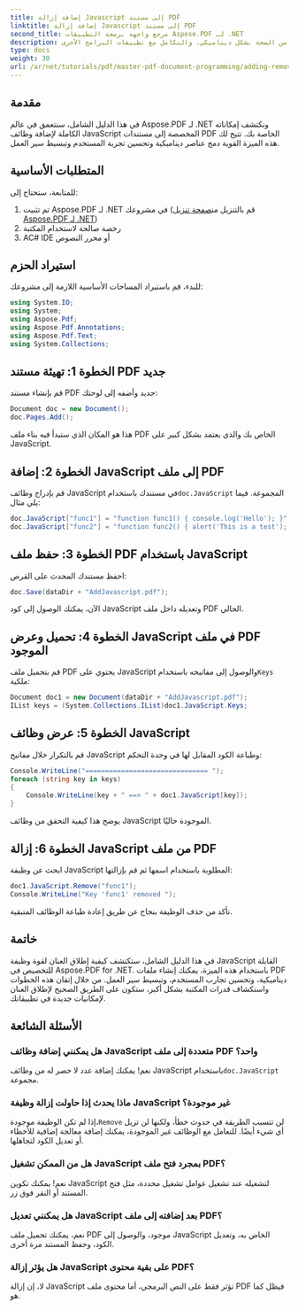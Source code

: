```yaml
---
title: إضافة إزالة Javascript إلى مستند PDF
linktitle: إضافة إزالة Javascript إلى مستند PDF
second_title: مرجع واجهة برمجة التطبيقات Aspose.PDF لـ .NET
description: يوضح لك هذا الدليل الشامل كيفية إضافة سلوكيات مخصصة، وإجراء العمليات الحسابية أو التحقق من الصحة بشكل ديناميكي، والتكامل مع تطبيقات البرامج الأخرى.
type: docs
weight: 30
url: /ar/net/tutorials/pdf/master-pdf-document-programming/adding-remove-java-script-to-doc/
---
```

## مقدمة

في هذا الدليل الشامل، سنتعمق في عالم Aspose.PDF لـ .NET ونكتشف إمكاناته الكاملة لإضافة وظائف JavaScript المخصصة إلى مستندات PDF الخاصة بك. تتيح لك هذه الميزة القوية دمج عناصر ديناميكية وتحسين تجربة المستخدم وتبسيط سير العمل.

## المتطلبات الأساسية

للمتابعة، ستحتاج إلى:

1. تم تثبيت Aspose.PDF لـ .NET في مشروعك (قم بالتنزيل من[صفحة تنزيل Aspose.PDF لـ .NET](https://releases.aspose.com/pdf/net/))
2. رخصة صالحة لاستخدام المكتبة
3. AC# IDE أو محرر النصوص

## استيراد الحزم

للبدء، قم باستيراد المساحات الأساسية اللازمة إلى مشروعك:

```csharp
using System.IO;
using System;
using Aspose.Pdf;
using Aspose.Pdf.Annotations;
using Aspose.Pdf.Text;
using System.Collections;
```

## الخطوة 1: تهيئة مستند PDF جديد

قم بإنشاء مستند PDF جديد وأضفه إلى لوحتك:

```csharp
Document doc = new Document();
doc.Pages.Add();
```

هذا هو المكان الذي ستبدأ فيه بناء ملف PDF الخاص بك والذي يعتمد بشكل كبير على JavaScript.

## الخطوة 2: إضافة JavaScript إلى ملف PDF

 قم بإدراج وظائف JavaScript في مستندك باستخدام`doc.JavaScript` المجموعة. فيما يلي مثال:

```csharp
doc.JavaScript["func1"] = "function func1() { console.log('Hello'); }";
doc.JavaScript["func2"] = "function func2() { alert('This is a test'); }";
```

## الخطوة 3: حفظ ملف PDF باستخدام JavaScript

احفظ مستندك المحدث على القرص:

```csharp
doc.Save(dataDir + "AddJavascript.pdf");
```

الآن، يمكنك الوصول إلى كود JavaScript وتعديله داخل ملف PDF الحالي.

## الخطوة 4: تحميل وعرض JavaScript في ملف PDF الموجود

 قم بتحميل ملف PDF يحتوي على JavaScript والوصول إلى مفاتيحه باستخدام`Keys` ملكية:

```csharp
Document doc1 = new Document(dataDir + "AddJavascript.pdf");
IList keys = (System.Collections.IList)doc1.JavaScript.Keys;
```

## الخطوة 5: عرض وظائف JavaScript

قم بالتكرار خلال مفاتيح JavaScript وطباعة الكود المقابل لها في وحدة التحكم:

```csharp
Console.WriteLine("=============================== ");
foreach (string key in keys)
{
    Console.WriteLine(key + " ==> " + doc1.JavaScript[key]);
}
```

يوضح هذا كيفية التحقق من وظائف JavaScript الموجودة حاليًا.

## الخطوة 6: إزالة JavaScript من ملف PDF

ابحث عن وظيفة JavaScript المطلوبة باستخدام اسمها ثم قم بإزالتها:

```csharp
doc1.JavaScript.Remove("func1");
Console.WriteLine("Key 'func1' removed ");
```

تأكد من حذف الوظيفة بنجاح عن طريق إعادة طباعة الوظائف المتبقية.

## خاتمة

في هذا الدليل الشامل، ستكتشف كيفية إطلاق العنان لقوة وظيفة JavaScript القابلة للتخصيص في Aspose.PDF for .NET. باستخدام هذه الميزة، يمكنك إنشاء ملفات PDF ديناميكية، وتحسين تجارب المستخدم، وتبسيط سير العمل. من خلال إتقان هذه الخطوات واستكشاف قدرات المكتبة بشكل أكبر، ستكون على الطريق الصحيح لإطلاق العنان لإمكانيات جديدة في تطبيقاتك.

## الأسئلة الشائعة

### هل يمكنني إضافة وظائف JavaScript متعددة إلى ملف PDF واحد؟
 نعم! يمكنك إضافة عدد لا حصر له من وظائف JavaScript باستخدام`doc.JavaScript` مجموعة.

### ماذا يحدث إذا حاولت إزالة وظيفة JavaScript غير موجودة؟
 إذا لم تكن الوظيفة موجودة،`Remove` لن تتسبب الطريقة في حدوث خطأ، ولكنها لن تزيل أي شيء أيضًا. للتعامل مع الوظائف غير الموجودة، يمكنك إضافة معالجة إضافية للأخطاء أو تعديل الكود لتجاهلها.

### هل من الممكن تشغيل JavaScript بمجرد فتح ملف PDF؟
نعم! يمكنك تكوين JavaScript لتشغيله عند تشغيل عوامل تشغيل محددة، مثل فتح المستند أو النقر فوق زر.

### هل يمكنني تعديل JavaScript بعد إضافته إلى ملف PDF؟
نعم، يمكنك تحميل ملف PDF موجود، والوصول إلى JavaScript الخاص به، وتعديل الكود، وحفظ المستند مرة أخرى.

### هل يؤثر إزالة JavaScript على بقية محتوى PDF؟
لا، إن إزالة JavaScript تؤثر فقط على النص البرمجي، أما محتوى ملف PDF فيظل كما هو.